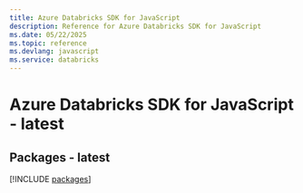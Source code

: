 ```yaml
---
title: Azure Databricks SDK for JavaScript
description: Reference for Azure Databricks SDK for JavaScript
ms.date: 05/22/2025
ms.topic: reference
ms.devlang: javascript
ms.service: databricks
---
```

# Azure Databricks SDK for JavaScript - latest
## Packages - latest
[!INCLUDE [packages](databricks-index.md)]